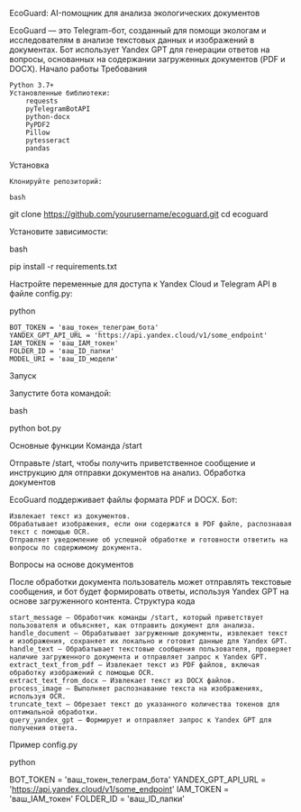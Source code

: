 EcoGuard: AI-помощник для анализа экологических документов

EcoGuard — это Telegram-бот, созданный для помощи экологам и исследователям в анализе текстовых данных и изображений в документах. Бот использует Yandex GPT для генерации ответов на вопросы, основанных на содержании загруженных документов (PDF и DOCX).
Начало работы
Требования

    Python 3.7+
    Установленные библиотеки:
        requests
        pyTelegramBotAPI
        python-docx
        PyPDF2
        Pillow
        pytesseract
        pandas


Установка

    Клонируйте репозиторий:

    bash

git clone https://github.com/yourusername/ecoguard.git
cd ecoguard

Установите зависимости:

bash

pip install -r requirements.txt

Настройте переменные для доступа к Yandex Cloud и Telegram API в файле config.py:

python

    BOT_TOKEN = 'ваш_токен_телеграм_бота'
    YANDEX_GPT_API_URL = 'https://api.yandex.cloud/v1/some_endpoint'
    IAM_TOKEN = 'ваш_IAM_токен'
    FOLDER_ID = 'ваш_ID_папки'
    MODEL_URI = 'ваш_ID_модели'

Запуск

Запустите бота командой:

bash

python bot.py

Основные функции
Команда /start

Отправьте /start, чтобы получить приветственное сообщение и инструкцию для отправки документов на анализ.
Обработка документов

EcoGuard поддерживает файлы формата PDF и DOCX. Бот:

    Извлекает текст из документов.
    Обрабатывает изображения, если они содержатся в PDF файле, распознавая текст с помощью OCR.
    Отправляет уведомление об успешной обработке и готовности ответить на вопросы по содержимому документа.

Вопросы на основе документов

После обработки документа пользователь может отправлять текстовые сообщения, и бот будет формировать ответы, используя Yandex GPT на основе загруженного контента.
Структура кода

    start_message — Обработчик команды /start, который приветствует пользователя и объясняет, как отправить документ для анализа.
    handle_document — Обрабатывает загруженные документы, извлекает текст и изображения, сохраняет их локально и готовит данные для Yandex GPT.
    handle_text — Обрабатывает текстовые сообщения пользователя, проверяет наличие загруженного документа и отправляет запрос к Yandex GPT.
    extract_text_from_pdf — Извлекает текст из PDF файлов, включая обработку изображений с помощью OCR.
    extract_text_from_docx — Извлекает текст из DOCX файлов.
    process_image — Выполняет распознавание текста на изображениях, используя OCR.
    truncate_text — Обрезает текст до указанного количества токенов для оптимальной обработки.
    query_yandex_gpt — Формирует и отправляет запрос к Yandex GPT для получения ответа.

Пример config.py

python

BOT_TOKEN = 'ваш_токен_телеграм_бота'
YANDEX_GPT_API_URL = 'https://api.yandex.cloud/v1/some_endpoint'
IAM_TOKEN = 'ваш_IAM_токен'
FOLDER_ID = 'ваш_ID_папки'
